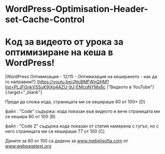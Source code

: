 # WordPress-Optimisation-Header-set-Cache-Control
# Kод за видеото от урока за оптимизиране на кеша в WordPress!
[WordPress Оптимизация - 12/15 - Оптимизация на кеширането - как да го направим?] (https://youtu.be/JNcBMFWnQHM?list=PLJFGnkVSSuK9jXq4AZU-9J-EMcqNYMx8c ("Видеото в YouTube") {:target="_blank"}


Преди да сложа кода, страницата ми се кешираше 60 от 100* (D)

файл : "Code" съдържа: кода показан във видеото и вече страницата ми се кешира 80 от 100 (B)

файл : "Code 2"  съдържа кода показан от статия намерена с гугъл, но с него страницата ми се кешираше 77 от 100  (C)



Даните за 60 от 100 са дадени за www.mebelisofia.com от www.webpagetest.org



